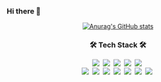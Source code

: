 ### Hi there 👋

<!--
**BoGusD/BoGusD** is a ✨ _special_ ✨ repository because its `README.md` (this file) appears on your GitHub profile.

Here are some ideas to get you started:

- 🔭 I’m currently working on ...
- 🌱 I’m currently learning ...
- 👯 I’m looking to collaborate on ...
- 🤔 I’m looking for help with ...
- 💬 Ask me about ...
- 📫 How to reach me: ...
- 😄 Pronouns: ...
- ⚡ Fun fact: ...
-->

<div align="center">

[![Anurag's GitHub stats](https://github-readme-stats.vercel.app/api?username=BoGusD)](https://github.com/BoGusD)

<!-- [![Top Langs](https://github-readme-stats.vercel.app/api/top-langs/?username=BoGusD)](https://github.com/BoGusD) -->

<h3 align="center">🛠 Tech Stack 🛠</h3>
<p align="center">
  <img src="https://img.shields.io/badge/HTML5-E34F26?style=flat-square&logo=HTML5&logoColor=black"/></a>&nbsp
  <img src="https://img.shields.io/badge/CSS3-1572B6?style=flat-square&logo=CSS3&logoColor=black"/></a>&nbsp
  <img src="https://img.shields.io/badge/SASS-CC6699?style=flat-square&logo=SASS&logoColor=black"/></a>&nbsp
  <img src="https://img.shields.io/badge/Javascript-ffb13b?style=flat-square&logo=javascript&logoColor=white"/></a>&nbsp
  <img src="https://img.shields.io/badge/jQuery-0769AD?style=flat-square&logo=jQuery&logoColor=white"/></a>&nbsp
  <br> 
  <img src="https://img.shields.io/badge/Node.js-339933?style=flat-square&logo=Node.js&logoColor=white"/></a>&nbsp
   <img src="https://img.shields.io/static/v1?label=Express&message=<MESSAGE>&color=blue"/></a>&nbsp
  <img src="https://img.shields.io/badge/Mysql-E6B91E?style=flat-square&logo=MySql&logoColor=white"/></a>&nbsp
    <img src="https://img.shields.io/badge/MongoDB-47A248?style=flat-square&logo=MongoDB&logoColor=white"/></a>&nbsp
  <img src="https://img.shields.io/badge/React-61DAFB?style=flat-square&logo=React&logoColor=black"/></a>&nbsp
  <img src="https://img.shields.io/badge/Bootstrap-7952B3?style=flat-square&logo=Bootstrap&logoColor=black"/></a>&nbsp
  <img src="https://img.shields.io/badge/GitHub-181717?style=flat-square&logo=GitHub&logoColor=white"/></a>&nbsp
 
  <br>
</p>
<br> 

</div>

